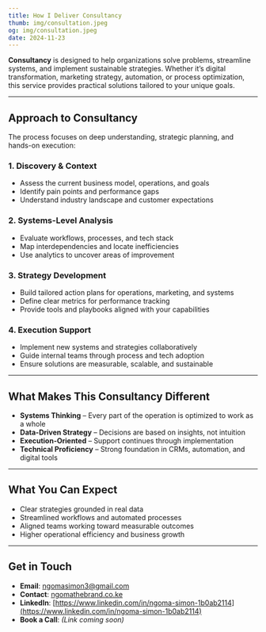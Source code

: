 ```yaml
---
title: How I Deliver Consultancy  
thumb: img/consultation.jpeg  
og: img/consultation.jpeg  
date: 2024-11-23  
---
```


**Consultancy** is designed to help organizations solve problems, streamline systems, and implement sustainable strategies. Whether it’s digital transformation, marketing strategy, automation, or process optimization, this service provides practical solutions tailored to your unique goals.

---

## Approach to Consultancy

The process focuses on deep understanding, strategic planning, and hands-on execution:

### 1. Discovery & Context
- Assess the current business model, operations, and goals  
- Identify pain points and performance gaps  
- Understand industry landscape and customer expectations

### 2. Systems-Level Analysis
- Evaluate workflows, processes, and tech stack  
- Map interdependencies and locate inefficiencies  
- Use analytics to uncover areas of improvement

### 3. Strategy Development
- Build tailored action plans for operations, marketing, and systems  
- Define clear metrics for performance tracking  
- Provide tools and playbooks aligned with your capabilities

### 4. Execution Support
- Implement new systems and strategies collaboratively  
- Guide internal teams through process and tech adoption  
- Ensure solutions are measurable, scalable, and sustainable

---

## What Makes This Consultancy Different

- **Systems Thinking** – Every part of the operation is optimized to work as a whole  
- **Data-Driven Strategy** – Decisions are based on insights, not intuition  
- **Execution-Oriented** – Support continues through implementation  
- **Technical Proficiency** – Strong foundation in CRMs, automation, and digital tools

---

## What You Can Expect

- Clear strategies grounded in real data  
- Streamlined workflows and automated processes  
- Aligned teams working toward measurable outcomes  
- Higher operational efficiency and business growth

---

## Get in Touch

- **Email**: [ngomasimon3@gmail.com](mailto:ngomasimon3@gmail.com)  
- **Contact**: [ngomathebrand.co.ke](http://ngomathebrand.co.ke)  
- **LinkedIn**: [https://www.linkedin.com/in/ngoma-simon-1b0ab2114](https://www.linkedin.com/in/ngoma-simon-1b0ab2114)  
- **Book a Call**: *(Link coming soon)*
